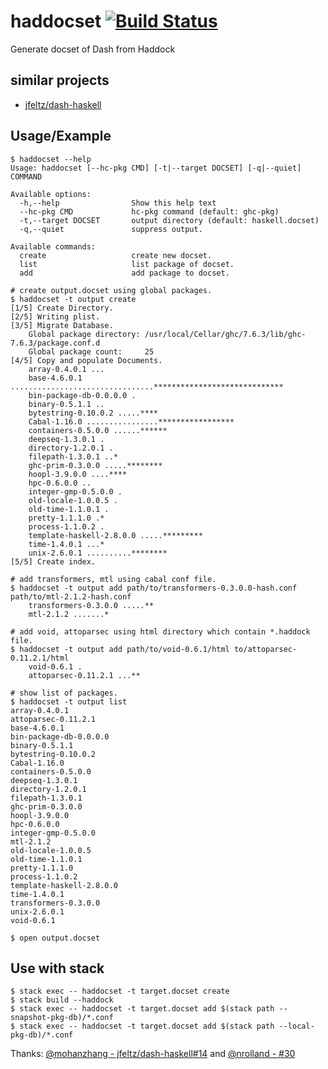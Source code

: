 haddocset [![Build Status](https://travis-ci.org/philopon/haddocset.svg?branch=master)](https://travis-ci.org/philopon/haddocset)
===
Generate docset of Dash from Haddock

similar projects
---
* [jfeltz/dash-haskell](https://github.com/jfeltz/dash-haskell)

Usage/Example
---

```
$ haddocset --help
Usage: haddocset [--hc-pkg CMD] [-t|--target DOCSET] [-q|--quiet] COMMAND

Available options:
  -h,--help                Show this help text
  --hc-pkg CMD             hc-pkg command (default: ghc-pkg)
  -t,--target DOCSET       output directory (default: haskell.docset)
  -q,--quiet               suppress output.

Available commands:
  create                   create new docset.
  list                     list package of docset.
  add                      add package to docset.

# create output.docset using global packages.
$ haddocset -t output create 
[1/5] Create Directory.
[2/5] Writing plist.
[3/5] Migrate Database.
    Global package directory: /usr/local/Cellar/ghc/7.6.3/lib/ghc-7.6.3/package.conf.d
    Global package count:     25
[4/5] Copy and populate Documents.
    array-0.4.0.1 ...
    base-4.6.0.1 ................................*****************************
    bin-package-db-0.0.0.0 .
    binary-0.5.1.1 ..
    bytestring-0.10.0.2 .....****
    Cabal-1.16.0 ................*****************
    containers-0.5.0.0 ......******
    deepseq-1.3.0.1 .
    directory-1.2.0.1 .
    filepath-1.3.0.1 ..*
    ghc-prim-0.3.0.0 .....********
    hoopl-3.9.0.0 ....****
    hpc-0.6.0.0 ..
    integer-gmp-0.5.0.0 .
    old-locale-1.0.0.5 .
    old-time-1.1.0.1 .
    pretty-1.1.1.0 .*
    process-1.1.0.2 .
    template-haskell-2.8.0.0 .....*********
    time-1.4.0.1 ...*
    unix-2.6.0.1 ..........********
[5/5] Create index.

# add transformers, mtl using cabal conf file.
$ haddocset -t output add path/to/transformers-0.3.0.0-hash.conf path/to/mtl-2.1.2-hash.conf
    transformers-0.3.0.0 .....**
    mtl-2.1.2 .......*

# add void, attoparsec using html directory which contain *.haddock file.
$ haddocset -t output add path/to/void-0.6.1/html to/attoparsec-0.11.2.1/html 
    void-0.6.1 .
    attoparsec-0.11.2.1 ...**

# show list of packages.
$ haddocset -t output list
array-0.4.0.1
attoparsec-0.11.2.1
base-4.6.0.1
bin-package-db-0.0.0.0
binary-0.5.1.1
bytestring-0.10.0.2
Cabal-1.16.0
containers-0.5.0.0
deepseq-1.3.0.1
directory-1.2.0.1
filepath-1.3.0.1
ghc-prim-0.3.0.0
hoopl-3.9.0.0
hpc-0.6.0.0
integer-gmp-0.5.0.0
mtl-2.1.2
old-locale-1.0.0.5
old-time-1.1.0.1
pretty-1.1.1.0
process-1.1.0.2
template-haskell-2.8.0.0
time-1.4.0.1
transformers-0.3.0.0
unix-2.6.0.1
void-0.6.1

$ open output.docset
```

Use with stack
---

```
$ stack exec -- haddocset -t target.docset create
$ stack build --haddock
$ stack exec -- haddocset -t target.docset add $(stack path --snapshot-pkg-db)/*.conf
$ stack exec -- haddocset -t target.docset add $(stack path --local-pkg-db)/*.conf 
```
Thanks: [@mohanzhang - jfeltz/dash-haskell#14](../../../../jfeltz/dash-haskell/issues/14#issuecomment-139656811) and [@nrolland - #30](../../pull/30)
